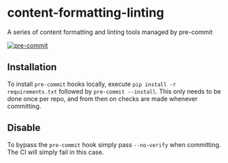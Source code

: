 # content-formatting-linting

A series of content formatting and linting tools managed by pre-commit

[![pre-commit](https://img.shields.io/badge/pre--commit-enabled-brightgreen?logo=pre-commit&logoColor=white)](https://github.com/pre-commit/pre-commit)

## Installation

To install `pre-commit` hooks locally, execute `pip install -r requirements.txt`
followed by `pre-commit --install`. This only needs to be done once per repo,
and from then on checks are made whenever committing.

## Disable

To bypass the `pre-commit` hook simply pass `--no-verify` when committing. The
CI will simply fail in this case.

